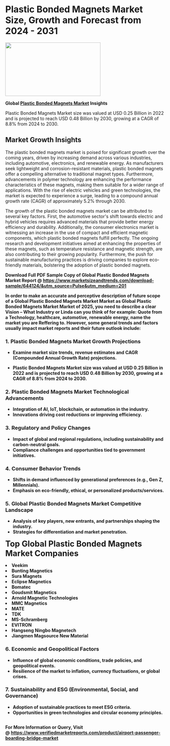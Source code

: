 <H1>Plastic Bonded Magnets Market Size, Growth and Forecast from 2024 - 2031</H1><img class="aligncenter size-medium wp-image-584254" src="https://thirdeyenews.in/wp-content/uploads/2024/09/Global-Market-Research-300x168.jpeg" alt="" width="300" height="168" /><p><strong>Global&nbsp;<a href="https://www.marketsizeandtrends.com/download-sample/644124/&amp;utm_source=Pulse&amp;utm_medium=201">Plastic Bonded Magnets Market</a> Insights</strong></p><p>Plastic Bonded Magnets Market size was valued at USD 0.25 Billion in 2022 and is projected to reach USD 0.48 Billion by 2030, growing at a CAGR of 8.8% from 2024 to 2030.</p><p><h2>Market Growth Insights</h2> <p>The plastic bonded magnets market is poised for significant growth over the coming years, driven by increasing demand across various industries, including automotive, electronics, and renewable energy. As manufacturers seek lightweight and corrosion-resistant materials, plastic bonded magnets offer a compelling alternative to traditional magnet types. Furthermore, advancements in polymer technology are enhancing the performance characteristics of these magnets, making them suitable for a wider range of applications. With the rise of electric vehicles and green technologies, the market is expected to experience a surge, leading to a compound annual growth rate (CAGR) of approximately 5.2% through 2030.</p> <p><strong></strong></p> <p>The growth of the plastic bonded magnets market can be attributed to several key factors. First, the automotive sector's shift towards electric and hybrid vehicles requires advanced materials that provide better energy efficiency and durability. Additionally, the consumer electronics market is witnessing an increase in the use of compact and efficient magnetic components, which plastic bonded magnets fulfill perfectly. The ongoing research and development initiatives aimed at enhancing the properties of these magnets, such as temperature resistance and magnetic strength, are also contributing to their growing popularity. Furthermore, the push for sustainable manufacturing practices is driving companies to explore eco-friendly materials, bolstering the adoption of plastic bonded magnets.</p> <p><strong></p><p><span class=""><strong>Download Full PDF Sample Copy of Global Plastic Bonded Magnets Market Report</strong> @ <a href="https://www.marketsizeandtrends.com/download-sample/644124/&amp;utm_source=Pulse&amp;utm_medium=201" target="_blank">https://www.marketsizeandtrends.com/download-sample/644124/&amp;utm_source=Pulse&amp;utm_medium=201</a></span></p><p>In order to make an accurate and perceptive description of future scope of a Global&nbsp;Plastic Bonded Magnets Market Market as Global&nbsp;Plastic Bonded Magnets Market Market of 2025, you need to describe a clear Vision &ndash; What Industry or Linda can you think of for example: Quote from a Technology, healthcare, automotive, renewable energy, name the market you are Reffering to. However, some general trends and factors usually impact market reports and their future outlook include:</p><h3>1.&nbsp;<strong>Plastic Bonded Magnets Market Growth Projections</strong></h3><ul><li>Examine market size trends, revenue estimates and CAGR (Compounded Annual Growth Rate) projections.</li><li><p>Plastic Bonded Magnets Market size was valued at USD 0.25 Billion in 2022 and is projected to reach USD 0.48 Billion by 2030, growing at a CAGR of 8.8% from 2024 to 2030.</p></li></ul><h3>2.&nbsp;<strong>Plastic Bonded Magnets Market Technological Advancements</strong></h3><ul><li>Integration of AI, IoT, blockchain, or automation in the industry.</li><li>Innovations driving cost reductions or improving efficiency.</li></ul><h3>3.&nbsp;<strong>Regulatory and Policy Changes</strong></h3><ul><li>Impact of global and regional regulations, including sustainability and carbon-neutral goals.</li><li>Compliance challenges and opportunities tied to government initiatives.</li></ul><h3>4.&nbsp;<strong>Consumer Behavior Trends</strong></h3><ul><li>Shifts in demand influenced by generational preferences (e.g., Gen Z, Millennials).</li><li>Emphasis on eco-friendly, ethical, or personalized products/services.</li></ul><h3>5.&nbsp;<strong>Global Plastic Bonded Magnets Market Competitive Landscape</strong></h3><ul><li>Analysis of key players, new entrants, and partnerships shaping the industry.</li><li>Strategies for differentiation and market penetration.</li></ul><p data-pm-slice="1 1 []"><span style="color: inherit; font-family: inherit; font-size: 25px;">Top Global Plastic Bonded Magnets Market Companies</span></p><div class="" data-test-id=""><p><li>Veekim</li><li> Bunting Magnetics</li><li> Sura Magnets</li><li> Eclipse Magnetics</li><li> Bomatec</li><li> Goudsmit Magnetics</li><li> Arnold Magnetic Technologies</li><li> MMC Magnetics</li><li> MATE</li><li> TDK</li><li> MS-Schramberg</li><li> EVITRON</li><li> Hangseng Ningbo Magnetech</li><li> Jiangmen Magsource New Material</li></p></div><h3>6.&nbsp;<strong>Economic and Geopolitical Factors</strong></h3><ul><li>Influence of global economic conditions, trade policies, and geopolitical events.</li><li>Resilience of the market to inflation, currency fluctuations, or global crises.</li></ul><h3>7.&nbsp;<strong>Sustainability and ESG (Environmental, Social, and Governance)</strong></h3><ul><li>Adoption of sustainable practices to meet ESG criteria.</li><li>Opportunities in green technologies and circular economy principles.</li></ul><h2><strong style="font-size: 14px;">For More Information or Query, Visit @&nbsp;</strong><a style="background-color: #ffffff; font-size: 14px;" href="https://www.marketsizeandtrends.com/report/plastic-bonded-magnets-market/" target="_blank">https://www.verifiedmarketreports.com/product/airport-passenger-boarding-bridge-market</a></h2>